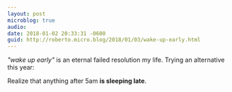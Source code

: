 ```yaml
---
layout: post
microblog: true
audio: 
date: 2018-01-02 20:33:31 -0600
guid: http://roberto.micro.blog/2018/01/03/wake-up-early.html
---
```

_"wake up early"_ is an eternal failed resolution my life. Trying an alternative this year:  

Realize that anything after 5am **is sleeping late**. 
